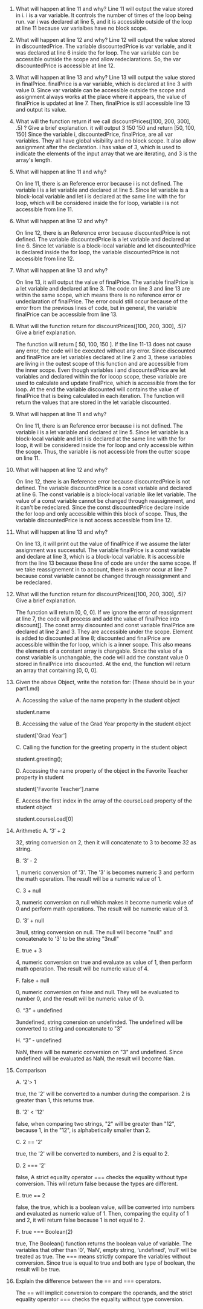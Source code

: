 1. What will happen at line 11 and why?
    Line 11 will output the value stored in i. i is a var variable. It controls the number of times of the loop being run. var i was declared at line 5, and it is accessible outside of the loop at line 11 because var varialbes have no block scope.   

2. What will happen at line 12 and why?
    Line 12 will output the value stored in discountedPrice. The variable discountedPrice is var variable, and it was declared at line 6 inside the for loop. The var variable can be accessible outside the scope and allow redeclarations. So, the var discountedPrice is accessible at line 12.

3. What will happen at line 13 and why?
   Line 13 will output the value stored in finalPrice. finalPrice is a var variable, which is declared at line 3 with value 0. Since var variable can be accessible outside the scope and assignment always works at the place where it appears, the value of finalPrice is updated at line 7. Then, finalPrice is still accessible line 13 and output its value.

4. What will the function return if we call discountPrices([100, 200, 300], .5) ? Give a brief explanation.
   it will output
   3
   150
   150
   and return [50, 100, 150]
   Since the variable i, discountedPrice, finalPrice, are all var variables. They all have global visibility and no block scope. It also allow assignment after the declaration. i has value of 3, which is used to indicate the elements of the input array that we are iterating, and 3 is the array's length.

5. What will happen at line 11 and why?

    On line 11, there is an Reference error because i is not defined. The variable i is a let variable and declared at line 5. Since let variable is a block-local variable and let i is declared at the same line with the for loop, which will be considered inside the for loop, variable i  is not accessible from line 11.


6. What will happen at line 12 and why?

     On line 12, there is an Reference error because discountedPrice is not defined. The variable discountedPrice is a let variable and declared at line 6. Since let variable is a block-local variable and let discountedPrice is declared inside the for loop, the variable discountedPrice is not accessible from line 12.

7. What will happen at line 13 and why?

    On line 13, it will output the value of finalPrice. The variable finalPrice is a let variable and declared at line 3. The code on line 3 and line 13 are within the same scope, which means there is no reference error or undeclaration of finalPrice. The error could still occur because of the error from the previous lines of code, but in general, the variable finalPrice can be accessible from line 13. 

8. What will the function return for discountPrices([100, 200, 300], .5)? Give a brief explanation.

    The function will return [ 50, 100, 150 ]. If the line 11-13 does not cause any error, the code will be executed without any error. Since discounted and finalPrice are let variables declared at line 2 and 3, these variables are living in the outest scope of this function and are accessible from the inner scope. Even though variables i and discountedPrice are let variables and declared within the for looop scope, these variable are used to calculate and update finalPrice, which is accessible from the for loop. At the end the variable discounted will contains the value of finalPrice that is being calculated in each iteration. The function will return the values that are stored in the let variable discounted. 

9. What will happen at line 11 and why?

    On line 11, there is an Reference error because i is not defined. The variable i is a let variable and declared at line 5. Since let variable is a block-local variable and let i is declared at the same line with the for loop, it will be considered inside the for loop and only accessible within the scope. Thus, the variable i is not accessible from the outter scope on line 11.    

10. What will happen at line 12 and why?

    On line 12, there is an Reference error because discountedPrice is not defined. The variable discountedPrice is a const variable and declared at line 6. The const variable is a block-local variable like let variable. The value of a const variable cannot be changed through reassignment, and it can't be redeclared. Since the const discountedPrice declare inside the for loop and only accessible within this block of scope. Thus, the variable discountedPrice is not access accessible from line 12. 

11. What will happen at line 13 and why?

    On line 13, it will print out the value of finalPrice if we assume the later assignment was successful. The variable finalPrice is a const variable and declare at line 3, which is a  block-local variable. It is accessible from the line 13 because these line of code are under the same scope. If we take reassignement in to account, there is an error occur at line 7 because const variable cannot be changed through reassignment and be redeclared.

12. What will the function return for discountPrices([100, 200, 300], .5)? Give a brief explanation.
    
    The function will return [0, 0, 0]. If we ignore the error of reassignment at line 7, the code will process and add the value of finalPrice into discount[]. The const array discounted and const variable finalPrice are declared at line 2 and 3. They are accessible under the scope. Element is added to discounted at line 8; discounted and finalPrice are accessible within the for loop, which is a inner scope. This also means the elements of a constant array is changable. Since the value of a const variable is unchangable, the code will add the constant value 0 stored in finalPrice into discounted. At the end, the function will return an array that containing [0, 0, 0].

13. Given the above Object, write the notation for:  (These should be in your part1.md)

    A. Accessing the value of the name property in the student object

    student.name

    B. Accessing the value of the Grad Year property in the student object
    
    student['Grad Year']

    C. Calling the function for the greeting property in the student object
    
    student.greeting();

    D. Accessing the name property of the object in the Favorite Teacher property in student
    
    student['Favorite Teacher'].name

    E. Access the first index in the array of the courseLoad property of the student object

    student.courseLoad[0]

14. Arithmetic
    A. ‘3’ + 2

    32, string conversion on 2, then it will concatenate to 3 to become 32 as string.

    B. ‘3’ - 2

    1, numeric conversion of '3'. The '3' is becomes numeric 3 and perform the math operation. The result will be a numeric value of 1.

    C. 3 + null

    3, numeric conversion on null which makes it become numeric value of 0 and perform math operations. The result will be numeric value of 3.

    D. ‘3’ + null

    3null, string conversion on null. The null will become "null" and concatenate to '3' to be the string "3null"

    E. true + 3

    4, numeric conversion on true and evaluate as value of 1, then perform math operation. The result will be numeric value of 4. 

    F. false + null

    0, numeric conversion on false and null. They will be evaluated to number 0, and the result will be numeric value of 0. 

    G. “3” + undefined

    3undefined, string conersion on undefinded. The undefined will be converted to string and concatenate to "3"

    H. “3” - undefined

    NaN, there will be numeric conversion on "3" and undefined. Since undefined will be evaluated as NaN, the result will become Nan.

15. Comparison

    A. '2'> 1

    true, the '2' will be converted to a number during the comparison. 2 is greater than 1, this returns true.

    B. '2' < '12'

    false, when comparing two strings, "2" will be greater than "12", because 1, in the "12", is alphabetically smaller than 2.

    C. 2 == '2'

    true, the '2' will be converted to numbers, and 2 is equal to 2.

    D. 2 === '2'

    false, A strict equality operator === checks the equality without type conversion. This will return false because the types are different.

    E. true == 2

    false, the true, which is a boolean value, will be converted into numbers and evaluated as numeric value of 1. Then, comparing the equlity of 1 and 2, it will return false because 1 is not equal to 2.

    F. true === Boolean(2)

    true, The Boolean() function returns the boolean value of variable. The variables that other than ‘0’, ‘NaN’, empty string, ‘undefined’, ‘null’ will be treated as true. The === means strictly compare the variables without conversion. Since true is equal to true and both are type of boolean, the result will be true.

16. Explain the difference between the == and === operators.

    The == will implicit conversion to compare the operands, and the strict equality operator === checks the equality without type conversion.


